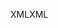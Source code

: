 <span data-ttu-id="13f0d-101">XML</span><span class="sxs-lookup"><span data-stu-id="13f0d-101">XML</span></span>